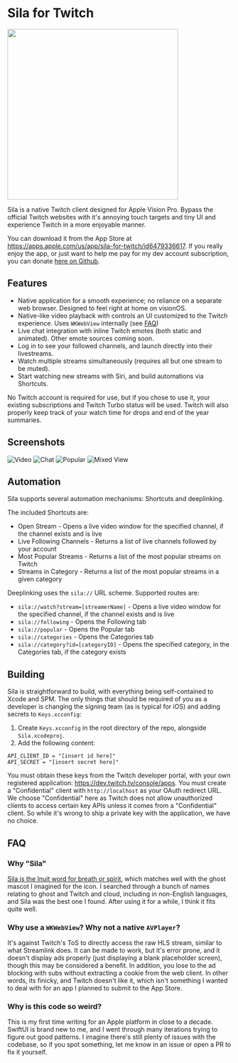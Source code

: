 # Sila for Twitch

<img src="https://github.com/agg23/Sila/blob/master/Icon.svg" width="384px">

Sila is a native Twitch client designed for Apple Vision Pro. Bypass the official Twitch websites with it's annoying touch targets and tiny UI and experience Twitch in a more enjoyable manner.

You can download it from the App Store at https://apps.apple.com/us/app/sila-for-twitch/id6479336617. If you really enjoy the app, or just want to help me pay for my dev account subscription, you can donate [here on Github](https://github.com/sponsors/agg23/).

## Features

- Native application for a smooth experience; no reliance on a separate web browser. Designed to feel right at home on visionOS.
- Native-like video playback with controls an UI customized to the Twitch experience. Uses `WKWebView` internally (see [FAQ](#faq))
- Live chat integration with inline Twitch emotes (both static and animated). Other emote sources coming soon.
- Log in to see your followed channels, and launch directly into their livestreams.
- Watch multiple streams simultaneously (requires all but one stream to be muted).
- Start watching new streams with Siri, and build automations via Shortcuts.

No Twitch account is required for use, but if you chose to use it, your existing subscriptions and Twitch Turbo status will be used. Twitch will also properly keep track of your watch time for drops and end of the year summaries.

## Screenshots

![Video](https://github.com/agg23/Sila/blob/assets/screenshots/Video.jpg) ![Chat](https://github.com/agg23/Sila/blob/assets/screenshots/Chat.jpg)
![Popular](https://github.com/agg23/Sila/blob/assets/screenshots/Popular.jpg) ![Mixed View](https://github.com/agg23/Sila/blob/assets/screenshots/Mixed%20View.jpg)

## Automation

Sila supports several automation mechanisms: Shortcuts and deeplinking.

The included Shortcuts are:

- Open Stream - Opens a live video window for the specified channel, if the channel exists and is live
- Live Following Channels - Returns a list of live channels followed by your account
- Most Popular Streams - Returns a list of the most popular streams on Twitch
- Streams in Category - Returns a list of the most popular streams in a given category

Deeplinking uses the `sila://` URL scheme. Supported routes are:

- `sila://watch?stream=[streamerName]` - Opens a live video window for the specified channel, if the channel exists and is live
- `sila://following` - Opens the Following tab
- `sila://popular` - Opens the Popular tab
- `sila://categories` - Opens the Categories tab
- `sila://category?id=[categoryID]` - Opens the specified category, in the Categories tab, if the category exists

## Building

Sila is straightforward to build, with everything being self-contained to Xcode and SPM. The only things that should be required of you as a developer is changing the signing team (as is typical for iOS) and adding secrets to `Keys.xcconfig`:

1. Create `Keys.xcconfig` in the root directory of the repo, alongside `Sila.xcodeproj`.
2. Add the following content:

```
API_CLIENT_ID = "[insert id here]"
API_SECRET = "[insert secret here]"
```

You must obtain these keys from the Twitch developer portal, with your own registered application: https://dev.twitch.tv/console/apps. You must create a "Confidential" client with `http://localhost` as your OAuth redirect URL. We choose "Confidential" here as Twitch does not allow unauthorized clients to access certain key APIs unless it comes from a "Confidential" client. So while it's wrong to ship a private key with the application, we have no choice.

## FAQ

### Why "Sila"

[Sila is the Inuit word for breath or spirit](https://en.wikipedia.org/wiki/Silap_Inua), which matches well with the ghost mascot I imagined for the icon. I searched through a bunch of names relating to ghost and Twitch and cloud, including in non-English languages, and Sila was the best one I found. After using it for a while, I think it fits quite well.

### Why use a `WKWebView`? Why not a native `AVPlayer`?

It's against Twitch's ToS to directly access the raw HLS stream, similar to what Streamlink does. It can be made to work, but it's error prone, and it doesn't display ads properly (just displaying a blank placeholder screen), though this may be considered a benefit. In addition, you lose to the ad blocking with subs without extracting a cookie from the web client. In other words, its finicky, and Twitch doesn't like it, which isn't something I wanted to deal with for an app I planned to submit to the App Store.

### Why is this code so weird?

This is my first time writing for an Apple platform in close to a decade. SwiftUI is brand new to me, and I went through many iterations trying to figure out good patterns. I imagine there's still plenty of issues with the codebase, so if you spot something, let me know in an issue or open a PR to fix it yourself.
